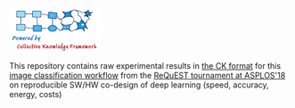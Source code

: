 [![logo](https://github.com/ctuning/ck-guide-images/blob/master/logo-powered-by-ck.png)](https://github.com/ctuning/ck)

This repository contains raw experimental results in [the CK format](https://github.com/ctuning/ck)
for this [image classification workflow](https://github.com/ctuning/ck-request-asplos18-mobilenets-tvm-arm)
from the [ReQuEST tournament at ASPLOS'18](http://cknowledge.org/request-cfp-asplos2018.html) 
on reproducible SW/HW co-design of deep learning (speed, accuracy, energy, costs)
